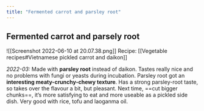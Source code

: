 ```yaml
---
title: "Fermented carrot and parsley root"
---
```


## Fermented carrot and parsely root 
![[Screenshot 2022-06-10 at 20.07.38.png]]
Recipe: [[Vegetable recipes#Vietnamese pickled carrot and daikon]]

_2022-03:_
Made with **parsley root** instead of daikon. 
Tastes really nice and no problems with fungi or yeasts during incubation. Parsley root got an **interesting meaty-crunchy-chewy texture**. Has a strong parsley-root taste, so takes over the flavour a bit, but pleasant. 
Next time, ==cut bigger chunks==, it’s more satisfying to eat and more useable as a pickled side dish.
Very good with rice, tofu and laoganma oil. 

